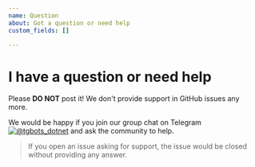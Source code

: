 ```yaml
---
name: Question
about: Got a question or need help
custom_fields: []

---
```


# I have a question or need help

Please **DO NOT** post it! We don't provide support in GitHub issues any more.

We would be happy if you join our group chat on Telegram [![@tgbots_dotnet](https://img.shields.io/badge/@tgbots__dotnet-Telegram-blue.svg)](https://t.me/tgbots_dotnet) and ask the community to help.

> If you open an issue asking for support, the issue would be closed without providing any answer.